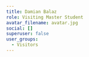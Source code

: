 ```yaml
---
title: Damian Balaz
role: Visiting Master Student
avatar_filename: avatar.jpg
social: []
superuser: false
user_groups:
  - Visitors
---
```

